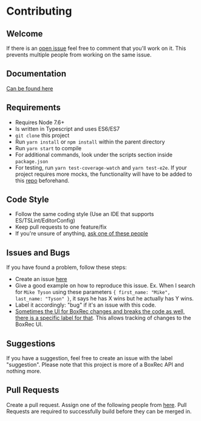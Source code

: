 # Contributing

## Welcome

If there is an [open issue](https://github.com/boxing/boxrec/issues) feel free to comment that you'll work on it.  This prevents multiple people from working on the same issue.

## Documentation

[Can be found here](./docs/)

## Requirements
- Requires Node 7.6+
- Is written in Typescript and uses ES6/ES7
- `git clone` this project
- Run `yarn install` or `npm install` within the parent directory
- Run `yarn start` to compile
- For additional commands, look under the scripts section inside `package.json`
- For testing, run `yarn test-coverage-watch` and `yarn test-e2e`.  If your project requires more mocks, the functionality will have to be added to this [repo](https://github.com/boxing/boxrec-mocks) beforehand.

## Code Style
- Follow the same coding style (Use an IDE that supports ES/TSLint/EditorConfig)
- Keep pull requests to one feature/fix
- If you're unsure of anything, [ask one of these people](https://github.com/orgs/boxing/people)

## Issues and Bugs
If you have found a problem, follow these steps:

- Create an issue [here](https://github.com/boxing/boxrec/issues)
- Give a good example on how to reproduce this issue.  Ex. When I search for `Mike Tyson` using these parameters `{ first_name: "Mike", last_name: "Tyson" }`, it says he has X wins but he actually has Y wins.
- Label it accordingly: "bug" if it's an issue with this code.  
- [Sometimes the UI for BoxRec changes and breaks the code as well, there is a specific label for that](https://github.com/boxing/boxrec/issues?q=is%3Aissue+is%3Aclosed+label%3A%22BoxRec+UI+changed%22).  This allows tracking of changes to the BoxRec UI.

## Suggestions
If you have a suggestion, feel free to create an issue with the label "suggestion".  Please note that this project is more of a BoxRec API and nothing more.

## Pull Requests
Create a pull request.  Assign one of the following people from [here](https://github.com/orgs/boxing/people).  Pull Requests are required to successfully build before they can be merged in.
